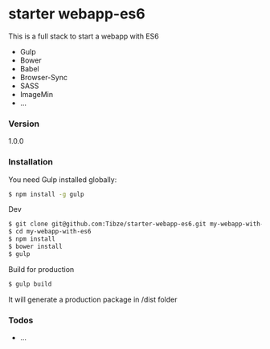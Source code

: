 # starter webapp-es6

This is a full stack to start a webapp with ES6

  - Gulp
  - Bower
  - Babel
  - Browser-Sync
  - SASS
  - ImageMin
  - ...

### Version
1.0.0

### Installation

You need Gulp installed globally:

```sh
$ npm install -g gulp
```

Dev
```sh
$ git clone git@github.com:Tibze/starter-webapp-es6.git my-webapp-with-es6
$ cd my-webapp-with-es6
$ npm install
$ bower install
$ gulp
```

Build for production
```sh
$ gulp build
```

It will generate a production package in /dist folder

### Todos

 - ...





